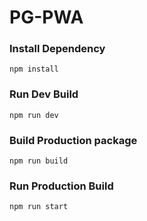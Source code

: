 # PG-PWA

### Install Dependency

```npm install```


### Run Dev Build

```npm run dev```

### Build Production package

```npm run build```

### Run Production Build

```npm run start```
